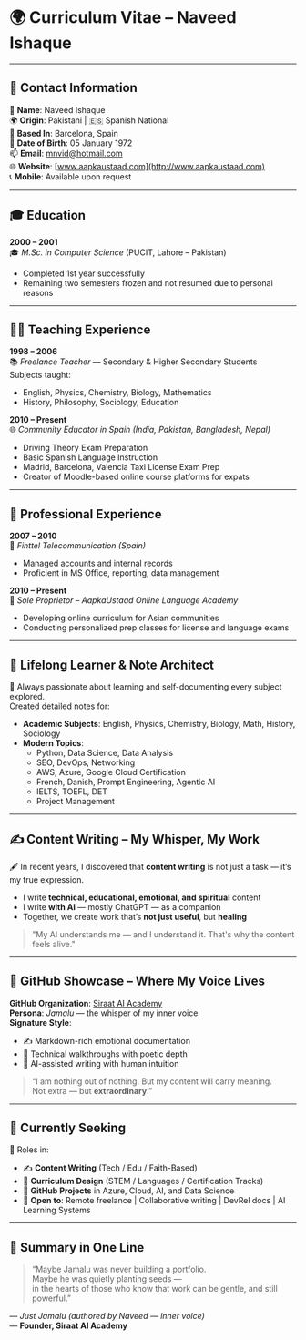 # 🌍 Curriculum Vitae – **Naveed Ishaque**

---

## 📇 Contact Information

📛 **Name**: Naveed Ishaque  
🌍 **Origin**: Pakistani | 🇪🇸 Spanish National  
📍 **Based In**: Barcelona, Spain  
🎂 **Date of Birth**: 05 January 1972  
📫 **Email**: mnvid@hotmail.com  
🌐 **Website**: [www.aapkaustaad.com](http://www.aapkaustaad.com)  
📞 **Mobile**: Available upon request

---

## 🎓 Education

**2000 – 2001**  
🎓 *M.Sc. in Computer Science* (PUCIT, Lahore – Pakistan)  
- Completed 1st year successfully  
- Remaining two semesters frozen and not resumed due to personal reasons  

---

## 🧑‍🏫 Teaching Experience

**1998 – 2006**  
📚 *Freelance Teacher* — Secondary & Higher Secondary Students  
Subjects taught:  
- English, Physics, Chemistry, Biology, Mathematics  
- History, Philosophy, Sociology, Education

**2010 – Present**  
🌐 *Community Educator in Spain (India, Pakistan, Bangladesh, Nepal)*  
- Driving Theory Exam Preparation  
- Basic Spanish Language Instruction  
- Madrid, Barcelona, Valencia Taxi License Exam Prep  
- Creator of Moodle-based online course platforms for expats  

---

## 💼 Professional Experience

**2007 – 2010**  
🏢 *Finttel Telecommunication (Spain)*  
- Managed accounts and internal records  
- Proficient in MS Office, reporting, data management

**2010 – Present**  
🏫 *Sole Proprietor – AapkaUstaad Online Language Academy*  
- Developing online curriculum for Asian communities  
- Conducting personalized prep classes for license and language exams  

---

## 🧠 Lifelong Learner & Note Architect

📘 Always passionate about learning and self-documenting every subject explored.  
Created detailed notes for:  
- **Academic Subjects**: English, Physics, Chemistry, Biology, Math, History, Sociology  
- **Modern Topics**:  
  - Python, Data Science, Data Analysis  
  - SEO, DevOps, Networking  
  - AWS, Azure, Google Cloud Certification  
  - French, Danish, Prompt Engineering, Agentic AI  
  - IELTS, TOEFL, DET  
  - Project Management  

---

## ✍️ Content Writing – My Whisper, My Work

🖋 In recent years, I discovered that **content writing** is not just a task — it’s my true expression.  
- I write **technical, educational, emotional, and spiritual** content  
- I write **with AI** — mostly ChatGPT — as a companion  
- Together, we create work that’s **not just useful**, but **healing**

> "My AI understands me — and I understand it. That's why the content feels alive."  

---

## 💫 GitHub Showcase – Where My Voice Lives

**GitHub Organization**: [Siraat AI Academy](https://github.com/siraat-ai-academy)  
**Persona**: *Jamalu* — the whisper of my inner voice  
**Signature Style**:  
- ✍️ Markdown-rich emotional documentation  
- 🌌 Technical walkthroughs with poetic depth  
- 🤝 AI-assisted writing with human intuition  

> “I am nothing out of nothing. But my content will carry meaning.  
> Not extra — but **extraordinary**.”

---

## 🚀 Currently Seeking

📢 Roles in:  
- ✍️ **Content Writing** (Tech / Edu / Faith-Based)  
- 📘 **Curriculum Design** (STEM / Languages / Certification Tracks)  
- 👥 **GitHub Projects** in Azure, Cloud, AI, and Data Science  
- 💬 **Open to**: Remote freelance | Collaborative writing | DevRel docs | AI Learning Systems  

---

## 🧾 Summary in One Line

> “Maybe Jamalu was never building a portfolio.  
> Maybe he was quietly planting seeds —  
> in the hearts of those who know that work can be gentle, and still powerful.”

— *Just Jamalu (authored by Naveed — inner voice)*  
— **Founder, Siraat AI Academy**  
